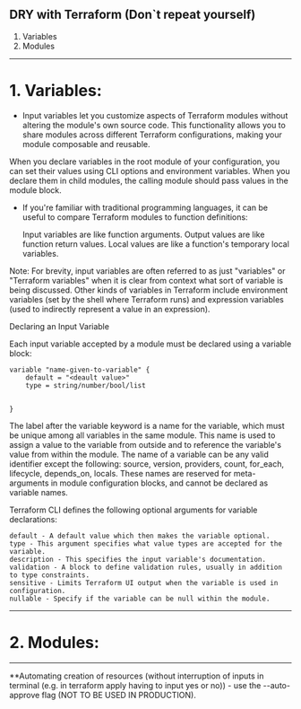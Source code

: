 ## DRY with Terraform (Don`t repeat yourself)

1. Variables
2. Modules

---

# 1. Variables:

- Input variables let you customize aspects of Terraform modules without altering the module's own source code. This functionality allows you to share modules across different Terraform configurations, making your module composable and reusable.

When you declare variables in the root module of your configuration, you can set their values using CLI options and environment variables. When you declare them in child modules, the calling module should pass values in the module block.

- If you're familiar with traditional programming languages, it can be useful to compare Terraform modules to function definitions:

    Input variables are like function arguments.
    Output values are like function return values.
    Local values are like a function's temporary local variables.

Note: For brevity, input variables are often referred to as just "variables" or "Terraform variables" when it is clear from context what sort of variable is being discussed. Other kinds of variables in Terraform include environment variables (set by the shell where Terraform runs) and expression variables (used to indirectly represent a value in an expression).

Declaring an Input Variable

Each input variable accepted by a module must be declared using a variable block:
```HCL
variable "name-given-to-variable" {
    default = "<deault value>"
    type = string/number/bool/list


}
```
The label after the variable keyword is a name for the variable, which must be unique among all variables in the same module. This name is used to assign a value to the variable from outside and to reference the variable's value from within the module.
The name of a variable can be any valid identifier except the following: source, version, providers, count, for_each, lifecycle, depends_on, locals. These names are reserved for meta-arguments in module configuration blocks, and cannot be declared as variable names.


Terraform CLI defines the following optional arguments for variable declarations:

    default - A default value which then makes the variable optional.
    type - This argument specifies what value types are accepted for the variable.
    description - This specifies the input variable's documentation.
    validation - A block to define validation rules, usually in addition to type constraints.
    sensitive - Limits Terraform UI output when the variable is used in configuration.
    nullable - Specify if the variable can be null within the module.

----

# 2. Modules:










---

**Automating creation of resources (without interruption of inputs in terminal (e.g. in terraform apply having to input yes or no)) - use the --auto-approve flag (NOT TO BE USED IN PRODUCTION).